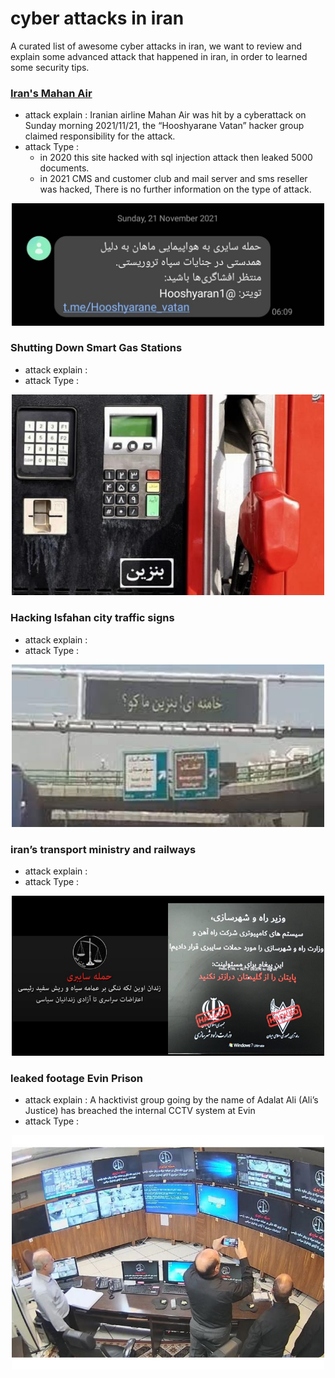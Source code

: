 # cyber attacks in iran
A curated list of awesome cyber attacks in iran, we want to review and explain some advanced attack that happened in iran, in order to learned some security tips.


### [Iran's Mahan Air](https://www.mahan.aero/) 
* attack explain : Iranian airline Mahan Air was hit by a cyberattack on Sunday morning 2021/11/21, the “Hooshyarane Vatan” hacker group claimed responsibility for the attack.
* attack Type :
  *  in 2020 this site hacked with sql injection attack then leaked 5000 documents.
  *  in 2021 CMS and customer club and mail server and sms reseller was hacked, There is no further information on the type of attack.

<p align="center">
  <img src="img/2.jpg" width="500">
</p>


### Shutting Down Smart Gas Stations
* attack explain : 
* attack Type :
<p align="center">
  <img src="img/3.jpg" width="500">
</p>





### Hacking Isfahan city traffic signs
* attack explain : 
* attack Type :

<p align="center">
  <img src="img/4.jpg" width="500" >
</p>




### iran’s transport ministry and railways
* attack explain : 
* attack Type :


<p align="center">
  <img src="img/6.png" width="500">
</p>



### leaked footage Evin Prison
* attack explain : A hacktivist group going by the name of Adalat Ali (Ali’s Justice) has breached the internal CCTV system at Evin
* attack Type :


<p align="center">
  <img src="img/1.jpg" width="500">
</p>
